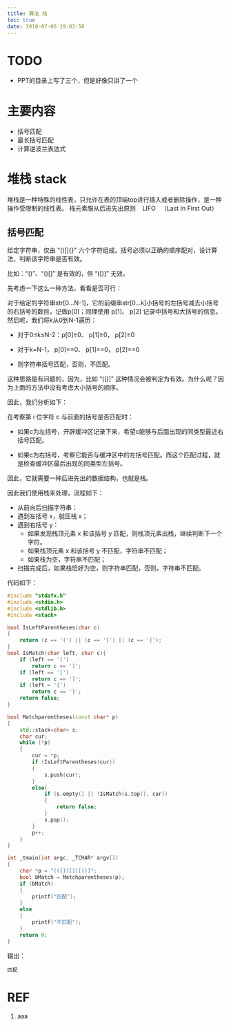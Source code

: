 ```yaml
---
title: 算法 栈
toc: true
date: 2018-07-06 19:03:58
---
```


# TODO


  * PPT的目录上写了三个，但是好像只讲了一个







# 主要内容

  * 括号匹配
  * 最长括号匹配
  * 计算逆波兰表达式





# 堆栈 stack


堆栈是一种特殊的线性表，只允许在表的顶端top进行插入或者删除操作，是一种操作受限制的线性表。
栈元素服从后进先出原则    LIFO   （Last In First Out）


## 括号匹配


给定字符串，仅由 "()[]{}" 六个字符组成。括号必须以正确的顺序配对，设计算法，判断该字符串是否有效。

比如：“()”、“()[]” 是有效的，但 “([)]” 无效。

先考虑一下这么一种方法，看看是否可行：

对于给定的字符串str[0…N-1]，它的前缀串str[0…k]小括号的左括号减去小括号的右括号的数目，记做p[0]；同理使用 p[1]、 p[2] 记录中括号和大括号的信息。然后呢，我们将k从0到N-1遍历：




  * 对于0≤k≤N-2：p[0]≥0、 p[1]≥0， p[2]≥0

  * 对于k=N-1， p[0]==0、 p[1]==0， p[2]==0

  * 则字符串括号匹配，否则，不匹配。


这种思路是有问题的，因为，比如 “([)]” 这种情况会被判定为有效。为什么呢？因为上面的方法中没有考虑大小括号的顺序。

因此，我们分析如下：

在考察第 i 位字符 c 与前面的括号是否匹配时：


  * 如果c为左括号，开辟缓冲区记录下来，希望c能够与后面出现的同类型最近右括号匹配。

  * 如果c为右括号，考察它能否与缓冲区中的左括号匹配。而这个匹配过程，就是检查缓冲区最后出现的同类型左括号。


因此，它就需要一种后进先出的数据结构，也就是栈。

因此我们使用栈来处理，流程如下：


  - 从前向后扫描字符串：
  - 遇到左括号 x，就压栈 x；
  - 遇到右括号 y：
      - 如果发现栈顶元素 x 和该括号 y 匹配，则栈顶元素出栈，继续判断下一个字符。
      - 如果栈顶元素 x 和该括号 y 不匹配，字符串不匹配；
      - 如果栈为空，字符串不匹配；
  - 扫描完成后，如果栈恰好为空，则字符串匹配，否则，字符串不匹配。


代码如下：

```cpp
#include "stdafx.h"
#include <stdio.h>
#include <stdlib.h>
#include <stack>

bool IsLeftParentheses(char c)
{
	return (c == '(') || (c == '[') || (c == '{');
}
bool IsMatch(char left, char c){
	if (left == '(')
		return c == ')';
	if (left == '[')
		return c == ']';
	if (left = '{')
		return c == '}';
	return false;
}

bool Matchparentheses(const char* p)
{
	std::stack<char> s;
	char cur;
	while (*p)
	{
		cur = *p;
		if (IsLeftParentheses(cur))
		{
			s.push(cur);
		}
		else{
			if (s.empty() || !IsMatch(s.top(), cur))
			{
				return false;
			}
			s.pop();
		}
		p++;
	}
}

int _tmain(int argc, _TCHAR* argv[])
{
	char *p = "(({})[])[()]";
	bool bMatch = Matchparentheses(p);
	if (bMatch)
	{
		printf("匹配");
	}
	else
	{
		printf("不匹配");
	}
	return 0;
}
```

输出：


    匹配











# REF

1. aaa
